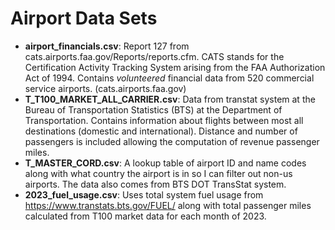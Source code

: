 # Airport Data Sets

- **airport_financials.csv**: Report 127 from cats.airports.faa.gov/Reports/reports.cfm. CATS stands for the Certification Activity Tracking System arising from the FAA Authorization Act of 1994. Contains *volunteered* financial data from 520 commercial service airports. (cats.airports.faa.gov)
- **T_T100_MARKET_ALL_CARRIER.csv**: Data from transtat system at the Bureau of Transportation Statistics (BTS) at the Department of Transportation. Contains information about flights between most all destinations (domestic and international). Distance and number of passengers is included allowing the computation of revenue passenger miles.
- **T_MASTER_CORD.csv**: A lookup table of airport ID and name codes along with what country the airport is in so I can filter out non-us airports. The data also comes from BTS DOT TransStat system.
- **2023_fuel_usage.csv**: Uses total system fuel usage from https://www.transtats.bts.gov/FUEL/ along with total passenger miles calculated from T100 market data for each month of 2023. 
